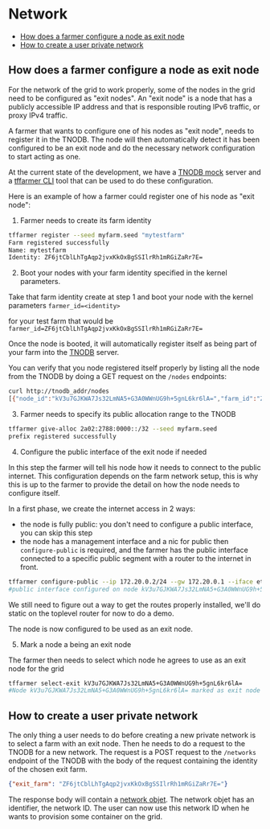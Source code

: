# Network

- [How does a farmer configure a node as exit node](#How-does-a-farmer-configure-a-node-as-exit-node)
- [How to create a user private network](#How-to-create-a-user-private-network)

## How does a farmer configure a node as exit node

For the network of the grid to work properly, some of the nodes in the grid need to be configured as "exit nodes".  An "exit node" is a node that has a publicly accessible IP address and that is responsible routing IPv6 traffic, or proxy IPv4 traffic.

A farmer that wants to configure one of his nodes as "exit node", needs to register it in the TNODB. The node will then automatically detect it has been configured to be an exit node and do the necessary network configuration to start acting as one.

At the current state of the development, we have a [TNODB mock](../../tools/tnodb_mock) server and a [tffarmer CLI](../../tools/tffarm) tool that can be used to do these configuration.

Here is an example of how a farmer could register one of his node as "exit node":

1. Farmer needs to create its farm identity

```bash
tffarmer register --seed myfarm.seed "mytestfarm"
Farm registered successfully
Name: mytestfarm
Identity: ZF6jtCblLhTgAqp2jvxKkOxBgSSIlrRh1mRGiZaRr7E=
```

2. Boot your nodes with your farm identity specified in the kernel parameters.

Take that farm identity create at step 1 and boot your node with the kernel parameters `farmer_id=<identity>`

for your test farm that would be `farmer_id=ZF6jtCblLhTgAqp2jvxKkOxBgSSIlrRh1mRGiZaRr7E=`

Once the node is booted, it will automatically register itself as being part of your farm into the [TNODB](../../tools/tnodb_mock) server.

You can verify that you node registered itself properly by listing all the node from the TNODB by doing a GET request on the `/nodes` endpoints:

```bash
curl http://tnodb_addr/nodes
[{"node_id":"kV3u7GJKWA7Js32LmNA5+G3A0WWnUG9h+5gnL6kr6lA=","farm_id":"ZF6jtCblLhTgAqp2jvxKkOxBgSSIlrRh1mRGiZaRr7E=","Ifaces":[]}]
```

3. Farmer needs to specify its public allocation range to the TNODB

```bash
tffarmer give-alloc 2a02:2788:0000::/32 --seed myfarm.seed
prefix registered successfully
```

4. Configure the public interface of the exit node if needed

In this step the farmer will tell his node how it needs to connect to the public internet. This configuration depends on the farm network setup, this is why this is up to the farmer to provide the detail on how the node needs to configure itself.

In a first phase, we create the internet access in 2 ways:

- the node is fully public: you don't need to configure a public interface, you can skip this step
- the node has a management interface and a nic for public
    then `configure-public` is required, and the farmer has the public interface connected to a specific public segment with a router to the internet in front.

```bash
tffarmer configure-public --ip 172.20.0.2/24 --gw 172.20.0.1 --iface eth1 kV3u7GJKWA7Js32LmNA5+G3A0WWnUG9h+5gnL6kr6lA=
#public interface configured on node kV3u7GJKWA7Js32LmNA5+G3A0WWnUG9h+5gnL6kr6lA=
```


We still need to figure out a way to get the routes properly installed, we'll do static on the toplevel router for now to do a demo.

The node is now configured to be used as an exit node.

5. Mark a node a being an exit node

The farmer then needs to select which node he agrees to use as an exit node for the grid

```bash
tffarmer select-exit kV3u7GJKWA7Js32LmNA5+G3A0WWnUG9h+5gnL6kr6lA=
#Node kV3u7GJKWA7Js32LmNA5+G3A0WWnUG9h+5gnL6kr6lA= marked as exit node
```

## How to create a user private network

The only thing a user needs to do before creating a new private network is to select a farm with an exit node. Then he needs to do a request to the TNODB for a new network. The request is a POST request to the `/networks` endpoint of the TNODB with the body of the request containing the identity of the chosen exit farm.

```json
{"exit_farm": "ZF6jtCblLhTgAqp2jvxKkOxBgSSIlrRh1mRGiZaRr7E="}
```

The response body will contain a [network objet](https://github.com/threefoldtech/zosv2/blob/09de5a396bf60b794d2930ced1079a38bd5a9724/modules/network.go#L63). The network objet has an identifier, the network ID. The user can now use this network ID when he wants to provision some container on the grid.
